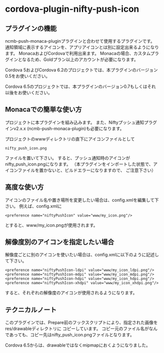 # cordova-plugin-nifty-push-icon

## プラグインの機能

ncmb-push-monaca-pluginプラグインと合わせて使用するプラグインです。
通知領域に表示するアイコンを、アプリアイコンとは別に設定出来るようになります。
MonacaおよびCordovaで利用出来ます。
Monacaの場合、カスタムプラグインとなるため、Goldプラン以上のアカウントが必要になります。

Cordova 5およびCordova 6.2のプロジェクトでは、本プラグインのバージョン0.5をお使いください。

Cordova 6.5のプロジェクトでは、本プラグインのバージョン0.7もしくはそれ以後をお使いください。

## Monacaでの簡単な使い方

プロジェクトに本プラグインを組み込みます。
また、Niftyプッシュ通知プラグインv2.x.x (ncmb-push-monaca-plugin)も必要になります。

プロジェクトのwwwディレクトリの直下にアイコンファイルとして

    nifty_push_icon.png

ファイルを置いて下さい。
すると、プッシュ通知時のアイコンがnifty_push_icon.pngになります。
（本プラグインをインポートした状態で、アイコンファイルを置かないと、ビルドエラーになりますので、
ご注意下さい）


## 高度な使い方

アイコンのファイル名や置き場所を変更したい場合は、config.xmlを編集して下さい。
例えば、config.xmlに

    <preference name="niftyPushIcon" value="www/my_icon.png"/>

とすると、www/my_icon.pngが使用されます。

## 解像度別のアイコンを指定したい場合

解像度ごとに別のアイコンを使いたい場合は、config.xmlに以下のように記述して下さい。

    <preference name="niftyPushIcon-ldpi" value="www/my_icon_ldpi.png"/>
    <preference name="niftyPushIcon-mdpi" value="www/my_icon_mdpi.png"/>
    <preference name="niftyPushIcon-hdpi" value="www/my_icon_hdpi.png"/>
    <preference name="niftyPushIcon-xhdpi" value="www/my_icon_xhdpi.png"/>

すると、それぞれの解像度のアイコンが使用されるようになります。

## テクニカルノート

このプラグインでは、Prepare前のフックスクリプトにより、指定された画像をres/drawableディレクトリに
コピーしています。
コピー元のファイル名がなんであっても、コピー先はnifty_push_icon.pngファイルとなります。

Cordova 6.5からは、drawableではなくmipmapにおくようになりました。
